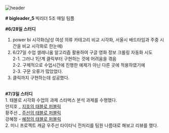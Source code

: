 ![header](https://capsule-render.vercel.app/api?type=waving&color=auto&height=300&section=header&text=Big%20Leader%20Five&fontSize=90)

<b># bigleader_5</b>
빅리더 5조 매일 팀플 

<b>#6/28일 스터디</b>
1. power bi 시각화(남성 여성 의류 카테고리 비교 시각화, 서울시 배드타임과 주중 시간을 비교 시각화로 한눈에)
2. 6/27일 수업 셀레니움 알고리즘 활용하여 구글 영화 정보 크롤링 자동화 시도<br/>
  2-1. 그러나 1단계 클릭부터 구현하는 것에 어려움을 겪음<br/>
  2-2. 구체적으로 수업시간에 진행한 예제가 아닌 다른 곳에 적용하였기에<br/>
  2-3. 구문 오류가 많았었다. <br/>
3. 클릭까지 구현하는데 성공했다. <br/>
<br/>
<b>#7/3일 스터디</b> <br/>
1. 태블로 시각화 수업의 과제 스타벅스 분석 과제를 수행했다. <br/>
   안지호 _ <a href = 'https://public.tableau.com/app/profile/.26241588'> 지호의 태블로 퍼블릭 </a> <br>
   황주선 _ <a href = 'https://public.tableau.com/app/profile/hwang.joosun'> 주선의 태블로 퍼블릭</a> <br>
   강혜정 - <a href = 'https://public.tableau.com/app/profile/.69988380'> 혜정의 태블로 퍼블릭</a> <br>
2. 미니 프로젝트 캐글 우주선 타이타닉 전처리를 팀원 나름대로 해보고 리뷰를 했다. <br/>
